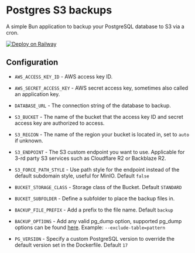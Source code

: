 # Postgres S3 backups

A simple Bun application to backup your PostgreSQL database to S3 via a cron.

[![Deploy on Railway](https://railway.com/button.svg)](https://railway.com/deploy/fOsmc1?referralCode=geckomed)

## Configuration

- `AWS_ACCESS_KEY_ID` - AWS access key ID.

- `AWS_SECRET_ACCESS_KEY` - AWS secret access key, sometimes also called an application key.

- `DATABASE_URL` - The connection string of the database to backup.

- `S3_BUCKET` - The name of the bucket that the access key ID and secret access key are authorized to access.

- `S3_REGION` - The name of the region your bucket is located in, set to `auto` if unknown.

- `S3_ENDPOINT` - The S3 custom endpoint you want to use. Applicable for 3-rd party S3 services such as Cloudflare R2 or Backblaze R2.

- `S3_FORCE_PATH_STYLE` - Use path style for the endpoint instead of the default subdomain style, useful for MinIO. Default `false`

- `BUCKET_STORAGE_CLASS` - Storage class of the Bucket. Default `STANDARD`

- `BUCKET_SUBFOLDER` - Define a subfolder to place the backup files in.

- `BACKUP_FILE_PREFIX` - Add a prefix to the file name. Default `backup`

- `BACKUP_OPTIONS` - Add any valid pg_dump option, supported pg_dump options can be found [here](https://www.postgresql.org/docs/current/app-pgdump.html). Example: `--exclude-table=pattern`

- `PG_VERSION` - Specify a custom PostgreSQL version to override the default version set in the Dockerfile. Default `17`
